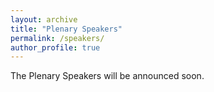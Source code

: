 ```yaml
---
layout: archive
title: "Plenary Speakers"
permalink: /speakers/
author_profile: true
---
```


The Plenary Speakers will be announced soon.